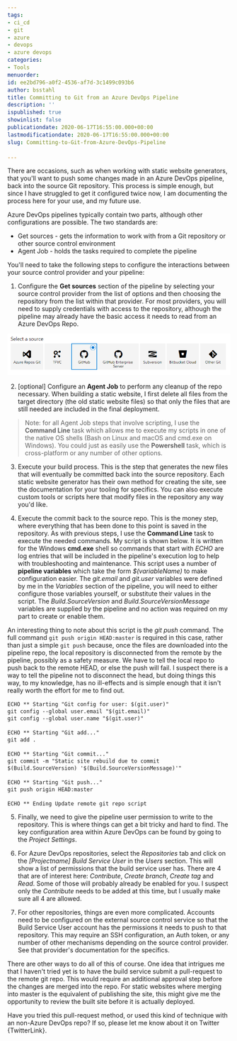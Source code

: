 ```yaml
---
tags:
- ci_cd
- git
- azure
- devops
- azure devops
categories:
- Tools
menuorder: 
id: ee2bd796-a0f2-4536-af7d-3c1499c093b6
author: bsstahl
title: Committing to Git from an Azure DevOps Pipeline
description: ''
ispublished: true
showinlist: false
publicationdate: 2020-06-17T16:55:00.000+00:00
lastmodificationdate: 2020-06-17T16:55:00.000+00:00
slug: Committing-to-Git-from-Azure-DevOps-Pipeline

---
```

There are occasions, such as when working with static website generators, that you'll want to push some changes made in an Azure DevOps pipeline, back into the source Git repository. This process is simple enough, but since I have struggled to get it configured twice now, I am documenting the process here for your use, and my future use.

Azure DevOps pipelines typically contain two parts, although other configurations are possible. The two standards are:

* Get sources - gets the information to work with from a Git repository or other source control environment
* Agent Job - holds the tasks required to complete the pipeline

You'll need to take the following steps to configure the interactions between your source control provider and your pipeline:

1. Configure the **Get sources** section of the pipeline by selecting your source control provider from the list of options and then choosing the repository from the list within that provider. For most providers, you will need to supply credentials with access to the repository, although the pipeline may already have the basic access it needs to read from an Azure DevOps Repo.

![Azure DevOps Sources](/Images/azure_devops_sources.PNG)

2. \[optional\] Configure an **Agent Job** to perform any cleanup of the repo necessary. When building a static website, I first delete all files from the target directory (the old static website files) so that only the files that are still needed are included in the final deployment.

> Note: for all Agent Job steps that involve scripting, I use the **Command Line** task which allows me to execute my scripts in one of the native OS shells (Bash on Linux and macOS and cmd.exe on Windows). You could just as easily use the **Powershell** task, which is cross-platform or any number of other options.

3. Execute your build process. This is the step that generates the new files that will eventually be committed back into the source repository. Each static website generator has their own method for creating the site, see the documentation for your tooling for specifics. You can also execute custom tools or scripts here that modify files in the repository any way you'd like.

4. Execute the commit back to the source repo. This is the money step, where everything that has been done to this point is saved in the repository. As with previous steps, I use the **Command Line** task to execute the needed commands. My script is shown below. It is written for the Windows **cmd.exe** shell so commands that start with _ECHO_ are log entries that will be included in the pipeline's execution log to help with troubleshooting and maintenance. This script uses a number of **pipeline variables** which take the form _$(variableName)_ to make configuration easier. The _git.email_ and _git.user_ variables were defined by me in the _Variables_ section of the pipeline, you will need to either configure those variables yourself, or substitute their values in the script. The _Build.SourceVersion_ and _Build.SourceVersionMessage_ variables are supplied by the pipeline and no action was required on my part to create or enable them.

An interesting thing to note about this script is the _git push_ command. The full command `git push origin HEAD:master` is required in this case, rather than just a simple `git push` because, once the files are downloaded into the pipeline repo, the local repository is disconnected from the remote by the pipeline, possibly as a safety measure. We have to tell the local repo to push back to the remote HEAD, or else the push will fail. I suspect there is a way to tell the pipeline not to disconnect the head, but doing things this way, to my knowledge, has no ill-effects and is simple enough that it isn't really worth the effort for me to find out.

```
ECHO ** Starting "Git config for user: $(git.user)"
git config --global user.email "$(git.email)"
git config --global user.name "$(git.user)"

ECHO ** Starting "Git add..."
git add .

ECHO ** Starting "Git commit..."
git commit -m "Static site rebuild due to commit $(Build.SourceVersion) '$(Build.SourceVersionMessage)'"

ECHO ** Starting "Git push..."
git push origin HEAD:master

ECHO ** Ending Update remote git repo script
```

5. Finally, we need to give the pipeline user permission to write to the repository. This is where things can get a bit tricky and hard to find. The key configuration area within Azure DevOps can be found by going to the _Project Settings_.

6. For Azure DevOps repositories, select the _Repositories_ tab and click on the _\[Projectname\] Build Service User_ in the _Users_ section. This will show a list of permissions that the build service user has. There are 4 that are of interest here: _Contribute_, _Create branch_, _Create tag_ and _Read_. Some of those will probably already be enabled for you. I suspect only the _Contribute_ needs to be added at this time, but I usually make sure all 4 are allowed.

7. For other repositories, things are even more complicated. Accounts need to be configured on the external source control service so that the Build Service User account has the permissions it needs to push to that repository. This may require an SSH configuration, an Auth token, or any number of other mechanisms depending on the source control provider. See that provider's documentation for the specifics.

There are other ways to do all of this of course. One idea that intrigues me that I haven't tried yet is to have the build service submit a pull-request to the remote git repo. This would require an additional approval step before the changes are merged into the repo. For static websites where merging into master is the equivalent of publishing the site, this might give me the opportunity to review the built site before it is actually deployed.

Have you tried this pull-request method, or used this kind of technique with an non-Azure DevOps repo? If so, please let me know about it on Twitter {TwitterLink}.